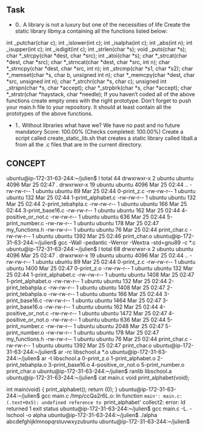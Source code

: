 ## Task

* 0.. A library is not a luxury but one of the necessities of life
Create the static library libmy.a containing all the functions listed below:

int _putchar(char c);
int _islower(int c);
int _isalpha(int c);
int _abs(int n);
int _isupper(int c);
int _isdigit(int c);
int _strlen(char *s);
void _puts(char *s);
char *_strcpy(char *dest, char *src);
int _atoi(char *s);
char *_strcat(char *dest, char *src);
char *_strncat(char *dest, char *src, int n);
char *_strncpy(char *dest, char *src, int n);
int _strcmp(char *s1, char *s2);
char *_memset(char *s, char b, unsigned int n);
char *_memcpy(char *dest, char *src, unsigned int n);
char *_strchr(char *s, char c);
unsigned int _strspn(char *s, char *accept);
char *_strpbrk(char *s, char *accept);
char *_strstr(char *haystack, char *needle);
If you haven’t coded all of the above functions create empty ones with the right prototype.
Don’t forget to push your main.h file to your repository. It should at least contain all the prototypes of the above functions.

* 1.. Without libraries what have we? We have no past and no future
mandatory
Score: 100.00% (Checks completed: 100.00%)
Create a script called create_static_lib.sh that creates a static library called liball.a from all the .c files that are in the current directory.

## CONCEPT
ubuntu@ip-172-31-63-244:~/julien$ l
total 44
drwxrwxr-x 2 ubuntu ubuntu 4096 Mar 25 02:47 .
drwxrwxr-x 19 ubuntu ubuntu 4096 Mar 25 02:44 ..
-rw-rw-r-- 1 ubuntu ubuntu 89 Mar 25 02:44 0-print_z.c
-rw-rw-r-- 1 ubuntu ubuntu 132 Mar 25 02:44 1-print_alphabet.c
-rw-rw-r-- 1 ubuntu ubuntu 132 Mar 25 02:44 2-print_tebahpla.c
-rw-rw-r-- 1 ubuntu ubuntu 166 Mar 25 02:44 3-print_base16.c
-rw-rw-r-- 1 ubuntu ubuntu 162 Mar 25 02:44 4-positive_or_not.c
-rw-rw-r-- 1 ubuntu ubuntu 636 Mar 25 02:44 5-print_number.c
-rw-rw-r-- 1 ubuntu ubuntu 178 Mar 25 02:47 my_functions.h
-rw-rw-r-- 1 ubuntu ubuntu 76 Mar 25 02:44 print_char.c
-rw-rw-r-- 1 ubuntu ubuntu 1392 Mar 25 02:46 print_char.o
ubuntu@ip-172-31-63-244:~/julien$ gcc -Wall -pedantic -Werror -Wextra -std=gnu89 -c *.c
ubuntu@ip-172-31-63-244:~/julien$ l
total 68
drwxrwxr-x 2 ubuntu ubuntu 4096 Mar 25 02:47 .
drwxrwxr-x 19 ubuntu ubuntu 4096 Mar 25 02:44 ..
-rw-rw-r-- 1 ubuntu ubuntu 89 Mar 25 02:44 0-print_z.c
-rw-rw-r-- 1 ubuntu ubuntu 1400 Mar 25 02:47 0-print_z.o
-rw-rw-r-- 1 ubuntu ubuntu 132 Mar 25 02:44 1-print_alphabet.c
-rw-rw-r-- 1 ubuntu ubuntu 1408 Mar 25 02:47 1-print_alphabet.o
-rw-rw-r-- 1 ubuntu ubuntu 132 Mar 25 02:44 2-print_tebahpla.c
-rw-rw-r-- 1 ubuntu ubuntu 1408 Mar 25 02:47 2-print_tebahpla.o
-rw-rw-r-- 1 ubuntu ubuntu 166 Mar 25 02:44 3-print_base16.c
-rw-rw-r-- 1 ubuntu ubuntu 1464 Mar 25 02:47 3-print_base16.o
-rw-rw-r-- 1 ubuntu ubuntu 162 Mar 25 02:44 4-positive_or_not.c
-rw-rw-r-- 1 ubuntu ubuntu 1472 Mar 25 02:47 4-positive_or_not.o
-rw-rw-r-- 1 ubuntu ubuntu 636 Mar 25 02:44 5-print_number.c
-rw-rw-r-- 1 ubuntu ubuntu 2048 Mar 25 02:47 5-print_number.o
-rw-rw-r-- 1 ubuntu ubuntu 178 Mar 25 02:47 my_functions.h
-rw-rw-r-- 1 ubuntu ubuntu 76 Mar 25 02:44 print_char.c
-rw-rw-r-- 1 ubuntu ubuntu 1392 Mar 25 02:47 print_char.o
ubuntu@ip-172-31-63-244:~/julien$ ar -rc libschool.a *.o
ubuntu@ip-172-31-63-244:~/julien$ ar -t libschool.a
0-print_z.o
1-print_alphabet.o
2-print_tebahpla.o
3-print_base16.o
4-positive_or_not.o
5-print_number.o
print_char.o
ubuntu@ip-172-31-63-244:~/julien$ ranlib libschool.a
ubuntu@ip-172-31-63-244:~/julien$ cat main.c
void print_alphabet(void);

int main(void)
{
        print_alphabet();
        return (0);
}
ubuntu@ip-172-31-63-244:~/julien$ gcc main.c
/tmp/ccQa2r6L.o: In function `main':
main.c:(.text+0x5): undefined reference to `print_alphabet'
collect2: error: ld returned 1 exit status
ubuntu@ip-172-31-63-244:~/julien$ gcc main.c -L. -lschool -o alpha
ubuntu@ip-172-31-63-244:~/julien$ ./alpha
abcdefghijklmnopqrstuvwxyzubuntu
ubuntu@ip-172-31-63-244:~/julien$
